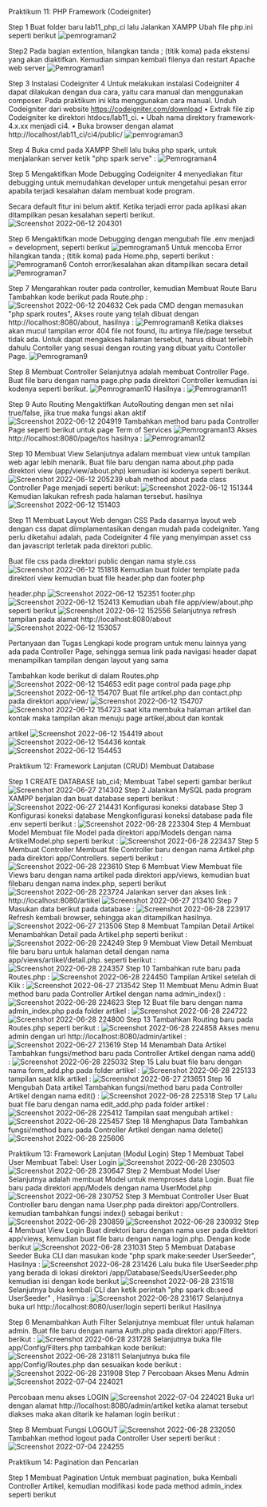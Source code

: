 Praktikum 11: PHP Framework (Codeigniter)

Step 1
Buat folder baru lab11_php_ci lalu Jalankan XAMPP Ubah file php.ini seperti berikut 
![pemrograman2](https://user-images.githubusercontent.com/73973590/173235986-caa230d6-e252-4203-a64a-6ffd55f5f112.png)

Step2
Pada bagian extention, hilangkan tanda ; (titik koma) pada ekstensi yang akan diaktifkan. Kemudian simpan kembali filenya dan restart Apache web server
![Pemrograman1](https://user-images.githubusercontent.com/73973590/173236030-c331fa97-feab-4741-ab73-39a7478a534c.png)

Step 3
Instalasi Codeigniter 4
Untuk melakukan instalasi Codeigniter 4 dapat dilakukan dengan dua cara, yaitu cara manual dan menggunakan composer. Pada praktikum ini kita menggunakan cara manual.
Unduh Codeigniter dari website https://codeigniter.com/download • Extrak file zip Codeigniter ke direktori htdocs/lab11_ci. • Ubah nama direktory framework-4.x.xx menjadi ci4. • Buka browser dengan alamat http://localhost/lab11_ci/ci4/public/
![pemrograman3](https://user-images.githubusercontent.com/73973590/173236076-d38ff867-ceba-43da-9235-d6023d228a08.png)

Step 4
Buka cmd pada XAMPP Shell lalu buka php spark, untuk menjalankan server ketik "php spark serve" :
![Pemrograman4](https://user-images.githubusercontent.com/73973590/173236101-8f11552a-d695-41c6-8dcb-7905635382a4.png)

Step 5 
Mengaktifkan Mode Debugging
Codeigniter 4 menyediakan fitur debugging untuk memudahkan developer untuk mengetahui pesan error apabila terjadi kesalahan dalam membuat kode program.

Secara default fitur ini belum aktif. Ketika terjadi error pada aplikasi akan ditampilkan pesan kesalahan seperti berikut.
![Screenshot 2022-06-12 204301](https://user-images.githubusercontent.com/73973590/173236140-5fed9e00-9f34-4162-9eb5-d8478c14a5f8.png)

Step 6
Mengaktifkan mode Debugging dengan mengubah file .env menjadi = development, seperti berikut 
![pemrograman5](https://user-images.githubusercontent.com/73973590/173236167-b05c6a58-76f1-4f2c-9cf4-f44d872154fd.png)
Untuk mencoba Error hilangkan tanda ; (titik koma) pada Home.php, seperti berikut :
![Pemrograman6](https://user-images.githubusercontent.com/73973590/173236185-b0a9f197-f801-4df4-987b-d0c35c4dd556.png)
Contoh error/kesalahan akan ditampilkan secara detail
![Pemrograman7](https://user-images.githubusercontent.com/73973590/173236200-8ff83067-cbe7-4955-8e11-61449a064454.png)


Step 7
Mengarahkan router pada controller, kemudian Membuat Route Baru Tambahkan kode berikut pada Route.php :
![Screenshot 2022-06-12 204632](https://user-images.githubusercontent.com/73973590/173236297-06f98323-522e-4938-9f36-38d638edc767.png)
Cek pada CMD dengan memasukan "php spark routes", Akses route yang telah dibuat dengan http://localhost:8080/about, hasilnya :
![Pemrograman8](https://user-images.githubusercontent.com/73973590/173236241-1fa6a9eb-5d58-48db-8b9e-a0acfcb4817f.png)
Ketika diakses akan mucul tampilan error 404 file not found, itu artinya file/page tersebut tidak ada. Untuk dapat mengakses halaman tersebut, harus dibuat terlebih dahulu Contoller yang sesuai dengan routing yang dibuat yaitu Contoller Page.
![Pemrograman9](https://user-images.githubusercontent.com/73973590/173236357-a8ca7922-5807-4063-a0cc-15e9a9f1c64d.png)

Step 8
Membuat Controller
Selanjutnya adalah membuat Controller Page. Buat file baru dengan nama page.php pada direktori Controller kemudian isi kodenya seperti berikut.
![Pemrograman10](https://user-images.githubusercontent.com/73973590/173236372-bb9d28d0-0bd2-4501-a90c-17df77295ea1.png)
Hasilnya :
![Pemrograman11](https://user-images.githubusercontent.com/73973590/173236380-a952006c-73a1-43fe-9342-e073b0f29af2.png)

Step 9
Auto Routing
Mengaktifkan AutoRouting dengan men set nilai true/false, jika true maka fungsi akan aktif
![Screenshot 2022-06-12 204919](https://user-images.githubusercontent.com/73973590/173236431-e9e1db5f-7e32-4348-a91b-d9eef5c04e26.png)
Tambahkan method baru pada Controller Page seperti berikut untuk page Term of Services
![Pemrograman13](https://user-images.githubusercontent.com/73973590/173236472-7bf1fb2b-0b9e-4f33-b896-4c2fa989b0e7.png)
Akses http://localhost:8080/page/tos hasilnya :
![Pemrograman12](https://user-images.githubusercontent.com/73973590/173236463-8967b86c-a606-495d-91c0-d13b9b36c8d9.png)


Step 10
Membuat View
Selanjutnya adalam membuat view untuk tampilan web agar lebih menarik. Buat file baru dengan nama about.php pada direktori view (app/view/about.php) kemudian isi kodenya seperti berikut.
![Screenshot 2022-06-12 205239](https://user-images.githubusercontent.com/73973590/173236557-609a472d-41e2-4b5a-a523-0b6babe2e24f.png)
ubah method about pada class Controller Page menjadi seperti berikut:
![Screenshot 2022-06-12 151344](https://user-images.githubusercontent.com/73973590/173236514-7fa225e1-951d-4bb6-b899-c996672dd482.png)
Kemudian lakukan refresh pada halaman tersebut. hasilnya
![Screenshot 2022-06-12 151403](https://user-images.githubusercontent.com/73973590/173236575-39d2cb89-4c68-4e00-8640-e4487cdcc4c7.png)

Step 11
Membuat Layout Web dengan CSS
Pada dasarnya layout web dengan css dapat diimplamentasikan dengan mudah pada codeigniter. Yang perlu diketahui adalah, pada Codeigniter 4 file yang menyimpan asset css dan javascript terletak pada direktori public.

Buat file css pada direktori public dengan nama style.css
![Screenshot 2022-06-12 151818](https://user-images.githubusercontent.com/73973590/173236606-28ab82f8-5f3e-47c6-a149-2e304ffa1124.png)
Kemudian buat folder template pada direktori view kemudian buat file header.php dan footer.php

header.php
![Screenshot 2022-06-12 152351](https://user-images.githubusercontent.com/73973590/173236619-a031ff31-ff29-4189-a82f-3d1691b09e4e.png)
footer.php
![Screenshot 2022-06-12 152413](https://user-images.githubusercontent.com/73973590/173236633-e6344848-aacb-4ccc-93b0-c63d3e9f74f3.png)
Kemudian ubah file app/view/about.php seperti berikut
![Screenshot 2022-06-12 152556](https://user-images.githubusercontent.com/73973590/173236658-80a39b03-b63a-4fb5-89ec-ecc17581c88d.png)
Selanjutnya refresh tampilan pada alamat http://localhost:8080/about
![Screenshot 2022-06-12 153057](https://user-images.githubusercontent.com/73973590/173236671-63052d88-eeb1-4af8-aadd-b8cb4813ae97.png)


Pertanyaan dan Tugas
Lengkapi kode program untuk menu lainnya yang ada pada Controller Page, sehingga semua link pada navigasi header dapat menampilkan tampilan dengan layout yang sama

Tambahkan kode berikut di dalam Routes.php
![Screenshot 2022-06-12 154653](https://user-images.githubusercontent.com/73973590/173236688-2d93d159-100e-439f-9d7b-30cf4395f2a8.png)
edit page control pada page.php
![Screenshot 2022-06-12 154707](https://user-images.githubusercontent.com/73973590/173236705-3b866d55-22a2-4e24-86f4-244880173d08.png)
Buat file artikel.php dan contact.php pada direktori app/view/
![Screenshot 2022-06-12 154707](https://user-images.githubusercontent.com/73973590/173236733-05fd1fe7-42d9-4afc-8dc1-e1697ee60294.png)
![Screenshot 2022-06-12 154723](https://user-images.githubusercontent.com/73973590/173236761-90fbdf9c-495e-4109-9168-607ce3bb1fca.png)
saat kita membuka halaman artikel dan kontak maka tampilan akan menuju page artikel,about dan kontak

artikel
![Screenshot 2022-06-12 154419](https://user-images.githubusercontent.com/73973590/173236775-650ffbef-a1ad-432b-aa49-7b3c77496c91.png)
about
![Screenshot 2022-06-12 154436](https://user-images.githubusercontent.com/73973590/173236786-689dd255-f126-4c2b-b583-5e3dfd5ce499.png)
kontak
![Screenshot 2022-06-12 154453](https://user-images.githubusercontent.com/73973590/173236816-69b7c595-ae6c-4585-9a29-2192c93bc546.png)


Praktikum 12: Framework Lanjutan (CRUD)
Membuat Database

Step 1
CREATE DATABASE lab_ci4; Membuat Tabel seperti gambar berikut
![Screenshot 2022-06-27 214302](https://user-images.githubusercontent.com/73973590/175968340-f1732731-0957-4e9b-b953-7faf92d2d1d3.png)
Step 2
Jalankan MySQL pada program XAMPP berjalan dan buat database seperti berikut :
![Screenshot 2022-06-27 214431](https://user-images.githubusercontent.com/73973590/175968605-8bec2ad6-8821-4125-9b91-656ca377747d.png)
Konfigurasi koneksi database
Step 3
Konfigurasi koneksi database
Mengkonfigurasi koneksi database pada file .env seperti berikut :
![Screenshot 2022-06-28 223304](https://user-images.githubusercontent.com/73973590/176220388-9877a811-97d5-4958-8d12-45be650cae97.png)
Step 4
Membuat Model
Membuat file Model pada direktori app/Models dengan nama ArtikelModel.php seperti berikut :
![Screenshot 2022-06-28 223437](https://user-images.githubusercontent.com/73973590/176220680-9e2186e9-c348-4980-89cd-4287f2075da7.png)
Step 5
Membuat Controller
Membuat file Controller baru dengan nama Artikel.php pada direktori app/Controllers. seperti berikut :
![Screenshot 2022-06-28 223610](https://user-images.githubusercontent.com/73973590/176221042-05c3f6ed-f7d1-4f80-91cd-4f367484e69c.png)
Step 6
Membuat View
Membuat file Views baru dengan nama artikel pada direktori app/views, kemudian buat filebaru dengan nama index.php, seperti berikut
![Screenshot 2022-06-28 223724](https://user-images.githubusercontent.com/73973590/176221354-3830489a-677d-4fb7-bb59-508a566de020.png)
Jalankan server dan akses link : http://localhost:8080/artikel
![Screenshot 2022-06-27 213410](https://user-images.githubusercontent.com/73973590/176221494-f0a7a070-fb49-43fc-9ddd-c8d7de094afb.png)
Step 7
Masukan data berikut pada database :
![Screenshot 2022-06-28 223917](https://user-images.githubusercontent.com/73973590/176221735-a697d3cb-f458-41d5-b095-7ba732abd3e8.png)
Refresh kembali browser, sehingga akan ditampilkan hasilnya.
![Screenshot 2022-06-27 213506](https://user-images.githubusercontent.com/73973590/176221860-1884b557-5e67-4db5-a5b5-b6a974f320fa.png)
Step 8
Membuat Tampilan Detail Artikel
Menambahkan Detail pada Artikel.php seperti berikut :
![Screenshot 2022-06-28 224249](https://user-images.githubusercontent.com/73973590/176222508-99465cf6-d3f7-43af-9d90-5565ee08a647.png)
Step 9
Membuat View Detail
Membuat file baru baru untuk halaman detail dengan nama app/views/artikel/detail.php. seperti berikut :
![Screenshot 2022-06-28 224357](https://user-images.githubusercontent.com/73973590/176222770-cce2e96c-ef57-47d9-a770-3842e5396c15.png)
Step 10
Tambahkan rute baru pada Routes.php :
![Screenshot 2022-06-28 224450](https://user-images.githubusercontent.com/73973590/176222963-ce785e88-6d54-42eb-8816-76a3f2c564ae.png)
Tampilan Artikel setelah di Klik :
![Screenshot 2022-06-27 213542](https://user-images.githubusercontent.com/73973590/176223058-411f9fc4-8cc4-43ee-8622-8c93ea0ed8de.png)
Step 11
Membuat Menu Admin
Buat method baru pada Controller Artikel dengan nama admin_index() :
![Screenshot 2022-06-28 224623](https://user-images.githubusercontent.com/73973590/176223343-99a367f5-81c1-4104-94f5-7adb42ae0b68.png)
Step 12
Buat file baru dengan nama admin_index.php pada folder artikel :
![Screenshot 2022-06-28 224722](https://user-images.githubusercontent.com/73973590/176223533-75b818da-660f-45ae-b26b-9800a0acdc71.png)
![Screenshot 2022-06-28 224800](https://user-images.githubusercontent.com/73973590/176223676-8e2b5777-833d-482e-b9a4-e36eb3c38f57.png)
Step 13
Tambahkan Routing baru pada Routes.php seperti berikut :
![Screenshot 2022-06-28 224858](https://user-images.githubusercontent.com/73973590/176223895-389a2dee-3f0d-42bf-b5b1-be63c0979acd.png)
Akses menu admin dengan url http://localhost:8080/admin/artikel :
![Screenshot 2022-06-27 213619](https://user-images.githubusercontent.com/73973590/176224028-0cd0124e-878e-4199-9237-01a0b781cc6d.png)
Step 14
Menambah Data Artikel
Tambahkan fungsi/method baru pada Controller Artikel dengan nama add() :
![Screenshot 2022-06-28 225032](https://user-images.githubusercontent.com/73973590/176224257-bc66c716-e4db-4ca5-8d7b-716dd53f29a3.png)
Step 15
Lalu buat file baru dengan nama form_add.php pada folder artikel :
![Screenshot 2022-06-28 225133](https://user-images.githubusercontent.com/73973590/176224488-c379acb9-d522-4dd8-baf2-ab5d1af5a49a.png)
tampilan saat klik artikel :
![Screenshot 2022-06-27 213651](https://user-images.githubusercontent.com/73973590/176224582-af821c64-dd4e-4b23-a56e-6ceabf386895.png)
Step 16
Mengubah Data artikel
Tambahkan fungsi/method baru pada Controller Artikel dengan nama edit() :
![Screenshot 2022-06-28 225318](https://user-images.githubusercontent.com/73973590/176224863-55b3e04a-a38d-4670-b534-49166ddb84c6.png)
Step 17
Lalu buat file baru dengan nama edit_add.php pada folder artikel :
![Screenshot 2022-06-28 225412](https://user-images.githubusercontent.com/73973590/176225093-9ad1a1bb-ebea-427e-baa1-a7c93c1c8ffd.png)
Tampilan saat mengubah artikel :
![Screenshot 2022-06-28 225457](https://user-images.githubusercontent.com/73973590/176225298-c80575ac-7343-4265-b4dc-ead925045744.png)
Step 18
Menghapus Data
Tambahkan fungsi/method baru pada Controller Artikel dengan nama delete()
![Screenshot 2022-06-28 225606](https://user-images.githubusercontent.com/73973590/176225554-8ce8d413-96a8-4e1e-8abb-1931f415a64a.png)



Praktikum 13: Framework Lanjutan (Modul Login)
Step 1
Membuat Tabel User
Membuat Tabel: User Login
![Screenshot 2022-06-28 230503](https://user-images.githubusercontent.com/73973590/176227377-6af0b50a-3900-40a5-a0a9-b2609b7ab139.png)
![Screenshot 2022-06-28 230647](https://user-images.githubusercontent.com/73973590/176227714-0fc157a2-675f-457c-b695-0b1b91a8815c.png)
Step 2
Membuat Model User
Selanjutnya adalah membuat Model untuk memproses data Login. Buat file baru pada direktori app/Models dengan nama UserModel.php
![Screenshot 2022-06-28 230752](https://user-images.githubusercontent.com/73973590/176227956-5e05f88b-25df-418e-91e0-41e70f9120a6.png)
Step 3
Membuat Controller User
Buat Controller baru dengan nama User.php pada direktori app/Controllers. kemudian tambahkan fungsi index() sebagai berikut :
![Screenshot 2022-06-28 230859](https://user-images.githubusercontent.com/73973590/176228173-d4c73cc2-43ed-4b30-a3d8-e475800d27e1.png)
![Screenshot 2022-06-28 230932](https://user-images.githubusercontent.com/73973590/176228285-636dbc47-af7d-4b6c-a3dd-a6028130c18d.png)
Step 4
Membuat View Login
Buat direktori baru dengan nama user pada direktori app/views, kemudian buat file baru dengan nama login.php. Dengan kode berikut
![Screenshot 2022-06-28 231031](https://user-images.githubusercontent.com/73973590/176228474-ce399a6d-262c-4db8-92db-387c3129b2c8.png)
Step 5
Membuat Database Seeder
Buka CLI dan masukan kode "php spark make:seeder UserSeeder", Hasilnya :
![Screenshot 2022-06-28 231426](https://user-images.githubusercontent.com/73973590/176229249-f3248d05-99ff-4528-a989-6a21d354cf6e.png)
Lalu buka file UserSeeder.php yang berada di lokasi direktori /app/Database/Seeds/UserSeeder.php kemudian isi dengan kode berikut
![Screenshot 2022-06-28 231518](https://user-images.githubusercontent.com/73973590/176229419-fbf8e059-c373-480d-8b4b-5d3cdae7e3c1.png)
Selanjutnya buka kembali CLI dan ketik perintah "php spark db:seed UserSeeder" , Hasilnya :
![Screenshot 2022-06-28 231617](https://user-images.githubusercontent.com/73973590/176229622-48bf0b3d-300c-45d5-897f-64bad88795c3.png)
Selanjutnya buka url http://localhost:8080/user/login seperti berikut Hasilnya


Step 6
Menambahkan Auth Filter
Selanjutnya membuat filer untuk halaman admin. Buat file baru dengan nama Auth.php pada direktori app/Filters. berikut :
![Screenshot 2022-06-28 231728](https://user-images.githubusercontent.com/73973590/176229885-18638126-79a5-486e-9ce5-380357c99d9c.png)
Selanjutnya buka file app/Config/Filters.php tambahkan kode berikut:
![Screenshot 2022-06-28 231811](https://user-images.githubusercontent.com/73973590/176230041-70115ca8-979a-458f-91d6-5d451267e384.png)
Selanjutnya buka file app/Config/Routes.php dan sesuaikan kode berikut :
![Screenshot 2022-06-28 231908](https://user-images.githubusercontent.com/73973590/176230207-a0f90801-0700-41fe-acbf-f5b25042db51.png)
Step 7
Percobaan Akses Menu Admin
![Screenshot 2022-07-04 224021](https://user-images.githubusercontent.com/73973590/177186379-d90b38a8-12e1-45ca-ab0b-2c553caa1cf1.png)

Percobaan menu akses LOGIN
![Screenshot 2022-07-04 224021](https://user-images.githubusercontent.com/73973590/177186267-3c4b5c56-c982-4c3f-bad2-aa773ac011d3.png)
Buka url dengan alamat http://localhost:8080/admin/artikel ketika alamat tersebut diakses maka akan ditarik ke halaman login berikut :

Step 8
Membuat Fungsi LOGOUT
![Screenshot 2022-06-28 232050](https://user-images.githubusercontent.com/73973590/176230555-101fa98a-bf5f-4d7d-91ca-29ff85c83b42.png)
Tambahkan method logout pada Controller User seperti berikut :
![Screenshot 2022-07-04 224255](https://user-images.githubusercontent.com/73973590/177186504-932e6777-c532-4832-acde-2009f6f58a88.png)

Praktikum 14: Pagination dan Pencarian

Step 1
Membuat Pagination
Untuk membuat pagination, buka Kembali Controller Artikel, kemudian modifikasi kode pada method admin_index seperti berikut




